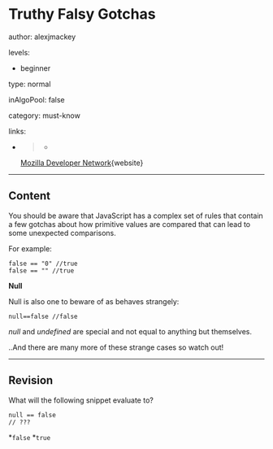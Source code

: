 # Truthy Falsy Gotchas
author: alexjmackey

levels:

  - beginner

type: normal

inAlgoPool: false

category: must-know

links:

  - >-
    [Mozilla Developer
    Network](https://developer.mozilla.org/en/docs/Web/JavaScript/Equality_comparisons_and_sameness){website}

---
## Content

You should be aware that JavaScript has a complex set of rules that contain a few gotchas about how primitive values are compared that can lead to some unexpected comparisons.

For example:

```
false == "0" //true
false == "" //true
```
**Null**

Null is also one to beware of as behaves strangely:
```
null==false //false
```

*null* and *undefined* are special and not equal to anything but themselves.

..And there are many more of these strange cases so watch out!

---
## Revision

What will the following snippet evaluate to?
```
null == false 
// ???
```
*`false`
*`true`